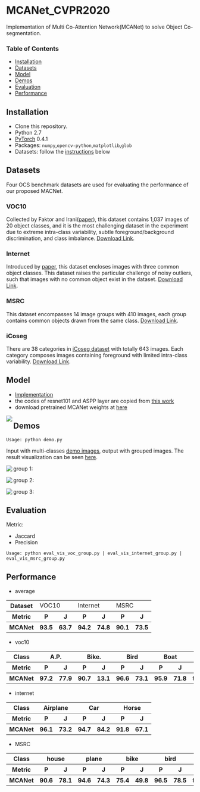 # MCANet_CVPR2020
Implementation of Multi Co-Attention Network(MCANet) to solve Object Co-segmentation.

### Table of Contents
- <a href='#Installation'>Installation</a>
- <a href='#Datasets'>Datasets</a>
- <a href='#Model'>Model</a>
- <a href='#Demos'>Demos</a>
- <a href='#Evaluation'>Evaluation</a>
- <a href='#Performance'>Performance</a>
&nbsp;
&nbsp;
## Installation
- Clone this repository.
- Python 2.7
- [PyTorch](http://pytorch.org/) 0.4.1 
- Packages: `numpy`,`opencv-python`,`matplotlib`,`glob`
- Datasets: follow the [instructions](#Datasets) below
## Datasets
Four OCS benchmark datasets are used for evaluating the performance of our proposed MACNet.

### VOC10
Collected by Faktor and Irani([paper](https://www.cv-foundation.org/openaccess/content_iccv_2013/papers/Faktor_Co-segmentation_by_Composition_2013_ICCV_paper.pdf)), this dataset contains 1,037 images of 20 object classes, and it is the most challenging dataset in the experiment due to extreme intra-class variability, subtle foreground/background discrimination, and class imbalance. [Download Link](https://drive.google.com/open?id=1V7YRZafySYOPtZ4WiwqM6pUnjc_8TAH7).
### Internet
Introduced by [paper](http://people.csail.mit.edu/mrub/ObjectDiscovery/), this dataset encloses images with three common object classes. This dataset raises the particular challenge of noisy outliers, such that images with no common object exist in the dataset. [Download Link](http://people.csail.mit.edu/mrub/ObjectDiscovery/ObjectDiscovery-data.zip).
### MSRC
This dataset encompasses 14 image groups with 410 images, each group contains common objects drawn from the same class. [Download Link](http://people.csail.mit.edu/mrub/ObjectDiscovery/ObjectDiscovery-data.zip).
### iCoseg
There are 38 categories in [iCoseg dataset](https://www.cc.gatech.edu/~dbatra/papers/bkpcl_cvpr10.pdf) with totally 643 images. Each category composes images containing foreground with limited intra-class variability. [Download Link](http://people.csail.mit.edu/mrub/ObjectDiscovery/ObjectDiscovery-data.zip).

## Model
   
- [Implementation](https://github.com/blankblankblank123/MCANet_CVPR2020_submit/tree/master/libs/models)
- the codes of resnet101 and ASPP layer are copied from [this work](https://github.com/kazuto1011/deeplab-pytorch)
- download pretrained MCANet weights at [here](https://drive.google.com/open?id=1tyM2tJ_LhfCmI3rsliciLidfHk5ploKc)

<img align="left" src= "https://github.com/blankblankblank123/MCANet_CVPR2020_submit/blob/master/doc/model.PNG">

## Demos
```
Usage: python demo.py
```
Input with multi-classes [demo images](https://github.com/blankblankblank123/MCANet_CVPR2020_submit/tree/master/demo_images), output with grouped images. The result visualization can be seen [here](https://github.com/blankblankblank123/MCANet_CVPR2020_submit/tree/master/result/demo).

group 1:
<img align="left" src= "https://github.com/blankblankblank123/MCANet_CVPR2020_submit/blob/master/result/demo/0.png">

group 2:
<img align="left" src= "https://github.com/blankblankblank123/MCANet_CVPR2020_submit/blob/master/result/demo/1.png">

group 3:
<img align="left" src= "https://github.com/blankblankblank123/MCANet_CVPR2020_submit/blob/master/result/demo/2.png">

## Evaluation
Metric:
- Jaccard
- Precision

```
Usage: python eval_vis_voc_group.py | eval_vis_internet_group.py | eval_vis_msrc_group.py
```

## Performance
- average
<table>
    <tr>
        <th>Dataset</th>
        <td colspan="2">VOC10</td>
        <td colspan="2">Internet</td>
        <td colspan="2">MSRC</td>
    </tr>
    <tr>
        <th> Metric</th>
        <th>P</th>
        <th>J</th>
        <th>P</th>
        <th>J</th>
        <th>P</th>
        <th>J</th>
    </tr>
    <tr>
        <th> MCANet</th>
        <th>93.5</th>
        <th>63.7</th>
        <th>94.2</th>
        <th>74.8</th>
        <th>90.1</th>
        <th>73.5</th>
    </tr>
   
</table>

- voc10
<table>
    <tr>
        <th> Class</th>
        <th colspan="2">A.P.</th>
        <th colspan="2">Bike.</th>
        <th colspan="2">Bird</th>
        <th colspan="2">Boat</th>
        <th colspan="2">Bottle</th>
        <th colspan="2">Bus.</th>
        <th colspan="2">Car</th>
        <th colspan="2">Cat</th>
        <th colspan="2">Chair</th>
        <th colspan="2">Cow</th>
        <th colspan="2">D.T.</th>
        <th colspan="2">Dog</th>
        <th colspan="2">Horse</th>
        <th colspan="2">M.B.</th>
        <th colspan="2">P.S.</th>
        <th colspan="2">P.P.</th>
        <th colspan="2">Sheep</th>
        <th colspan="2">Sofa</th>
        <th colspan="2">Train</th>
        <th colspan="2">TV</th>
    </tr>
    <tr>
        <th> Metric</th>
        <th>P</th>
        <th>J</th>
        <th>P</th>
        <th>J</th>
        <th>P</th>
        <th>J</th>
        <th>P</th>
        <th>J</th>
        <th>P</th>
        <th>J</th>
        <th>P</th>
        <th>J</th>
        <th>P</th>
        <th>J</th>
        <th>P</th>
        <th>J</th>
        <th>P</th>
        <th>J</th>
        <th>P</th>
        <th>J</th>
        <th>P</th>
        <th>J</th>
        <th>P</th>
        <th>J</th>
        <th>P</th>
        <th>J</th>
        <th>P</th>
        <th>J</th>
        <th>P</th>
        <th>J</th>
        <th>P</th>
        <th>J</th>
        <th>P</th>
        <th>J</th>
        <th>P</th>
        <th>J</th>
        <th>P</th>
        <th>J</th>
        <th>P</th>
        <th>J</th>
    </tr>
    <tr>
        <th> MCANet</th>
        <th>97.2</th>
        <th>77.9</th>
        <th>90.7</th>
        <th>13.1</th>
        <th>96.6</th>
        <th>73.1</th>
        <th>95.9</th>
        <th>71.8</th>
        <th>94.6</th>
        <th>72.1</th>
        <th>94.5</th>
        <th>84.2</th>
        <th>95.3</th>
        <th>82.0</th>
        <th>95.0</th>
        <th>77.8</th>
        <th>89.7</th>
        <th>39.2</th>
        <th>95.8</th>
        <th>78.4</th>
        <th>86.6</th>
        <th>15.7</th>
        <th>95.3</th>
        <th>72.1</th>
        <th>94.7</th>
        <th>73.3</th>
        <th>92.9</th>
        <th>69.7</th>
        <th>93.7</th>
        <th>56.1</th>
        <th>92.1</th>
        <th>51.5</th>
        <th>93.7</th>
        <th>72.3</th>
        <th>88.8</th>
        <th>49.5</th>
        <th>95.3</th>
        <th>79.6</th>
        <th>91.6</th>
        <th>64.5</th>
    </tr>
   
</table>

- internet
<table>
    <tr>
        <th> Class</th>
        <th colspan="2">Airplane</th>
        <th colspan="2">Car</th>
        <th colspan="2">Horse</th>
    </tr>
    <tr>
        <th> Metric</th>
        <th>P</th>
        <th>J</th>
        <th>P</th>
        <th>J</th>
        <th>P</th>
        <th>J</th>
    </tr>
       <tr>
        <th> MCANet</th>
        <th>96.1</th>
        <th>73.2</th>
        <th>94.7</th>
        <th>84.2</th>
        <th>91.8</th>
        <th>67.1</th>
    </tr>
   </table>

- MSRC
<table>
    <tr>
        <th> Class</th>
        <th colspan="2">house</th>
        <th colspan="2">plane</th>
        <th colspan="2">bike</th>
        <th colspan="2">bird</th>
        <th colspan="2">dog</th>
        <th colspan="2">sign</th>
        <th colspan="2">tree</th>
        <th colspan="2">chair</th>
        <th colspan="2">face</th>
        <th colspan="2">flower</th>
        <th colspan="2">car</th>
        <th colspan="2">sheep</th>
        <th colspan="2">cow</th>
        <th colspan="2">cat</th>
    </tr>
    <tr>
        <th> Metric</th>
        <th>P</th>
        <th>J</th>
        <th>P</th>
        <th>J</th>
        <th>P</th>
        <th>J</th>
        <th>P</th>
        <th>J</th>
        <th>P</th>
        <th>J</th>
        <th>P</th>
        <th>J</th>
        <th>P</th>
        <th>J</th>
        <th>P</th>
        <th>J</th>
        <th>P</th>
        <th>J</th>
        <th>P</th>
        <th>J</th>
        <th>P</th>
        <th>J</th>
        <th>P</th>
        <th>J</th>
        <th>P</th>
        <th>J</th>
        <th>P</th>
        <th>J</th>
    </tr>
    <tr>
        <th> MCANet</th>
        <th>90.6</th>
        <th>78.1</th>
        <th>94.6</th>
        <th>74.3</th>
        <th>75.4</th>
        <th>49.8</th>
        <th>96.5</th>
        <th>78.5</th>
        <th>95.6</th>
        <th>82.5</th>
        <th>95.0</th>
        <th>86.4</th>
        <th>66.7</th>
        <th>35.4</th>
        <th>90.8</th>
        <th>67.5</th>
        <th>87.7</th>
        <th>67.7</th>
        <th>91.8</th>
        <th>80.3</th>
        <th>91.5</th>
        <th>81.2</th>
        <th>95.4</th>
        <th>84.3</th>
        <th>94.6</th>
        <th>80.7</th>
        <th>95.2</th>
        <th>82.5</th>
    </tr>
   </table>
